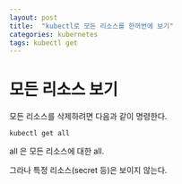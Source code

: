 ```yaml
---
layout: post
title:  "kubectl로 모든 리소스를 한꺼번에 보기"
categories: kubernetes 
tags: kubectl get
---
```


# 모든 리소스 보기

모든 리소스를 삭제하려면 다음과 같이 명령한다.
~~~
kubectl get all
~~~

all 은 모든 리소스에 대한 all.

그라나 특정 리소스(secret 등)은 보이지 않는다.

